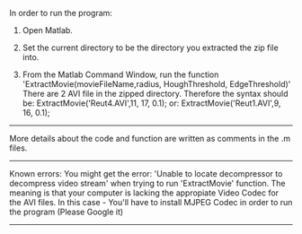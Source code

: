 In order to run the program:

1. Open Matlab.

2. Set the current directory to be the directory you extracted the zip file into.

3. From the Matlab Command Window, run the function 'ExtractMovie(movieFileName,radius, HoughThreshold, EdgeThreshold)'
   There are 2 AVI file in the zipped directory.
   Therefore the syntax should be: ExtractMovie('Reut4.AVI',11, 17, 0.1);
			       or: ExtractMovie('Reut1.AVI',9, 16, 0.1);
				   
	

--------------------------------------------------------------------------------

More details about the code and function are written as comments in the .m files.

--------------------------------------------------------------------------------

Known errors: You might get the error: 'Unable to locate decompressor to decompress video stream' when trying to run 'ExtractMovie' function.
The meaning is that your computer is lacking the appropiate Video Codec for the AVI files.
In this case - You'll have to install MJPEG Codec in order to run the program (Please Google it)

---------------------------------------------------------------------------------

